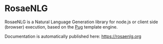 # RosaeNLG

RosaeNLG is a Natural Language Generation library for node.js or client side (browser) execution, based on the [Pug](https://pugjs.org/) template engine.

Documentation is automatically published here: https://rosaenlg.org
